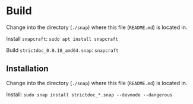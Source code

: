 # Build

Change into the directory (`./snap`) where this file (`README.md`) is located in.

Install `snapcraft`: `sudo apt install snapcraft`

Build `strictdoc_0.0.18_amd64.snap`: `snapcraft`

## Installation

Change into the directory (`./snap`) where this file (`README.md`) is located in.

Install: `sudo snap install strictdoc_*.snap --devmode --dangerous`
